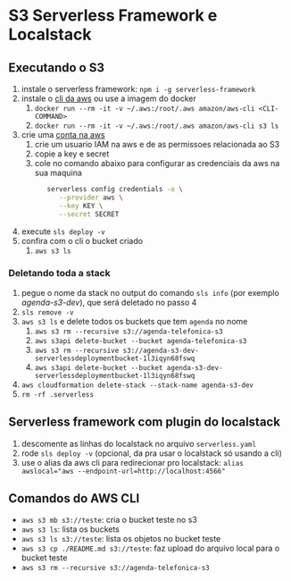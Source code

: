 # S3 Serverless Framework e Localstack

## Executando o S3

1. instale o serverless framework: `npm i -g serverless-framework`
1. instale o [cli da aws]() ou use a imagem do docker
   1. `docker run --rm -it -v ~/.aws:/root/.aws amazon/aws-cli <CLI-COMMAND>`
   1. `docker run --rm -it -v ~/.aws:/root/.aws amazon/aws-cli s3 ls`
1. crie uma [conta na aws]()
   1. crie um usuario IAM na aws e de as permissoes relacionada ao S3
   1. copie a key e secret
   1. cole no comando abaixo para configurar as credenciais da aws na sua maquina
      ```bash
         serverless config credentials -o \
            --provider aws \
            --key KEY \
            --secret SECRET
      ```
1. execute `sls deploy -v`
1. confira com o cli o bucket criado
   1. `aws s3 ls`

### Deletando toda a stack

1. pegue o nome da stack no output do comando `sls info` (por exemplo *agenda-s3-dev*), que será deletado no passo 4
1. `sls remove -v`
1. `aws s3 ls` e delete todos os buckets que tem `agenda` no nome
   1. `aws s3 rm --recursive s3://agenda-telefonica-s3`
   1. `aws s3api delete-bucket --bucket agenda-telefonica-s3`
   1. `aws s3 rm --recursive s3://agenda-s3-dev-serverlessdeploymentbucket-1l3iqyn68fswq`
   1. `aws s3api delete-bucket --bucket agenda-s3-dev-serverlessdeploymentbucket-1l3iqyn68fswq`
1. `aws cloudformation delete-stack --stack-name agenda-s3-dev`
1. `rm -rf .serverless`

## Serverless framework com plugin do localstack

1. descomente as linhas do localstack no arquivo `serverless.yaml`
1. rode `sls deploy -v` (opcional, da pra usar o localstack só usando a cli)
1. use o alias da aws cli para redirecionar pro localstack: `alias awslocal="aws --endpoint-url=http://localhost:4566"`

## Comandos do AWS CLI 

- `aws s3 mb s3://teste`: cria o bucket teste no s3
- `aws s3 ls`: lista os buckets
- `aws s3 ls s3://teste`: lista os objetos no bucket teste
- `aws s3 cp ./README.md s3://teste`: faz upload do arquivo local para o bucket teste
- `aws s3 rm --recursive s3://agenda-telefonica-s3`